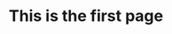 ---
title: This is the first page
hide_banner: true
page_builder:
  - type: hero
    heading: My HEading
    body: the body of the hero
    overlayColor: rgba(34, 34, 34, 0.82)
    headingColor: "#ffffff"
    bodyColor: "#ffffff"
    image: /images/uploads/2-wyndam-selects-1-.jpg
---